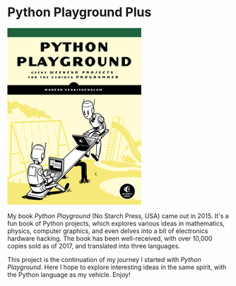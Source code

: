 # Python Playground Plus

![Python Playground](pp.png)

My book *Python Playground* (No Starch Press, USA) came out in 2015. It's a fun book of Python projects, which explores various ideas in mathematics, physics, computer graphics, and even delves into a bit of electronics hardware hacking. The book has been well-received, with over 10,000 copies sold as of 2017, and translated into 
three languages. 

This project is the continuation of my journey I started with *Python Playground*. Here I hope to explore interesting ideas in the same spirit, with the Python language as my vehicle. Enjoy!
